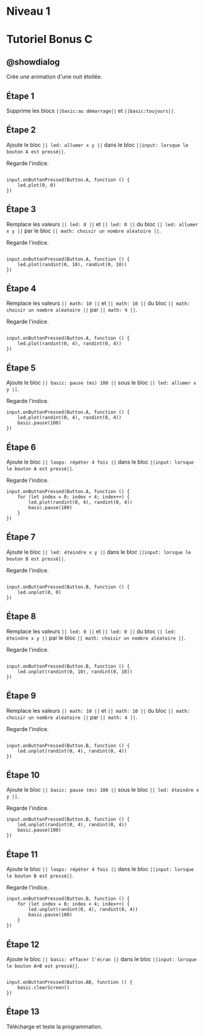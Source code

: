 # Niveau 1

# Tutoriel Bonus C

## @showdialog

Crée une animation d'une nuit étoilée.

## Étape 1

Supprime les blocs ``||basic:au démarrage||`` et ``||basic:toujours||``.

## Étape 2

Ajoute le bloc ``|| led: allumer x y ||`` dans le bloc ``||input: lorsque le bouton A est pressé||``.

Regarde l'indice.

```blocks

input.onButtonPressed(Button.A, function () {
    led.plot(0, 0)
})

```

## Étape 3

Remplace les valeurs ``|| led: 0 ||`` et ``|| led: 0 ||`` du bloc ``|| led: allumer x y ||`` par le bloc ``|| math: choisir un nombre aléatoire ||``.

Regarde l'indice.

```blocks

input.onButtonPressed(Button.A, function () {
    led.plot(randint(0, 10), randint(0, 10))
})

```

## Étape 4

Remplace les valeurs ``|| math: 10 ||`` et ``|| math: 10 ||`` du bloc ``|| math: choisir un nombre aléatoire ||`` par ``|| math: 4 ||``.

Regarde l'indice.

```blocks

input.onButtonPressed(Button.A, function () {
    led.plot(randint(0, 4), randint(0, 4))
})

```

## Étape 5

Ajoute le bloc ``|| basic: pause (ms) 100 ||`` sous le bloc ``|| led: allumer x y ||``.

Regarde l'indice.

```blocks
input.onButtonPressed(Button.A, function () {
    led.plot(randint(0, 4), randint(0, 4))
    basic.pause(100)
})
```

## Étape 6

Ajoute le bloc ``|| loops: répéter 4 fois ||`` dans le bloc ``||input: lorsque le bouton A est pressé||``.

Regarde l'indice.

```blocks
input.onButtonPressed(Button.A, function () {
    for (let index = 0; index < 4; index++) {
        led.plot(randint(0, 4), randint(0, 4))
        basic.pause(100)
    }
})
```

## Étape 7

Ajoute le bloc ``|| led: éteindre x y ||`` dans le bloc ``||input: lorsque le bouton B est pressé||``.

Regarde l'indice.

```blocks

input.onButtonPressed(Button.B, function () {
    led.unplot(0, 0)
})

```

## Étape 8

Remplace les valeurs ``|| led: 0 ||`` et ``|| led: 0 ||`` du bloc ``|| led: éteindre x y ||`` par le bloc ``|| math: choisir un nombre aléatoire ||``.

Regarde l'indice.

```blocks

input.onButtonPressed(Button.B, function () {
    led.unplot(randint(0, 10), randint(0, 10))
})

```

## Étape 9

Remplace les valeurs ``|| math: 10 ||`` et ``|| math: 10 ||`` du bloc ``|| math: choisir un nombre aléatoire ||`` par ``|| math: 4 ||``.

Regarde l'indice.

```blocks

input.onButtonPressed(Button.B, function () {
    led.unplot(randint(0, 4), randint(0, 4))
})

```

## Étape 10

Ajoute le bloc ``|| basic: pause (ms) 100 ||`` sous le bloc ``|| led: éteindre x y ||``.

Regarde l'indice.

```blocks
input.onButtonPressed(Button.B, function () {
    led.unplot(randint(0, 4), randint(0, 4))
    basic.pause(100)
})
```

## Étape 11

Ajoute le bloc ``|| loops: répéter 4 fois ||`` dans le bloc ``||input: lorsque le bouton B est pressé||``.

Regarde l'indice.

```blocks
input.onButtonPressed(Button.B, function () {
    for (let index = 0; index < 4; index++) {
        led.unplot(randint(0, 4), randint(0, 4))
        basic.pause(100)
    }
})
```

## Étape 12

Ajoute le bloc ``|| basic: effacer l'écran ||`` dans le bloc ``||input: lorsque le bouton A+B est pressé||``.

```blocks

input.onButtonPressed(Button.AB, function () {
    basic.clearScreen()
})

```

## Étape 13

Télécharge et teste la programmation.